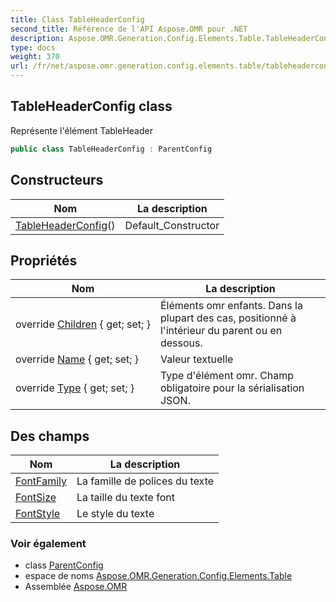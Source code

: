 ```yaml
---
title: Class TableHeaderConfig
second_title: Référence de l'API Aspose.OMR pour .NET
description: Aspose.OMR.Generation.Config.Elements.Table.TableHeaderConfig classe. Représente lélément TableHeader
type: docs
weight: 370
url: /fr/net/aspose.omr.generation.config.elements.table/tableheaderconfig/
---
```

## TableHeaderConfig class

Représente l'élément TableHeader

```csharp
public class TableHeaderConfig : ParentConfig
```

## Constructeurs

| Nom | La description |
| --- | --- |
| [TableHeaderConfig](tableheaderconfig/)() | Default_Constructor |

## Propriétés

| Nom | La description |
| --- | --- |
| override [Children](../../aspose.omr.generation.config.elements.table/tableheaderconfig/children/) { get; set; } | Éléments omr enfants. Dans la plupart des cas, positionné à l'intérieur du parent ou en dessous. |
| override [Name](../../aspose.omr.generation.config.elements.table/tableheaderconfig/name/) { get; set; } | Valeur textuelle |
| override [Type](../../aspose.omr.generation.config.elements.table/tableheaderconfig/type/) { get; set; } | Type d'élément omr. Champ obligatoire pour la sérialisation JSON. |

## Des champs

| Nom | La description |
| --- | --- |
| [FontFamily](../../aspose.omr.generation.config.elements.table/tableheaderconfig/fontfamily/) | La famille de polices du texte |
| [FontSize](../../aspose.omr.generation.config.elements.table/tableheaderconfig/fontsize/) | La taille du texte font |
| [FontStyle](../../aspose.omr.generation.config.elements.table/tableheaderconfig/fontstyle/) | Le style du texte |

### Voir également

* class [ParentConfig](../../aspose.omr.generation.config/parentconfig/)
* espace de noms [Aspose.OMR.Generation.Config.Elements.Table](../../aspose.omr.generation.config.elements.table/)
* Assemblée [Aspose.OMR](../../)


